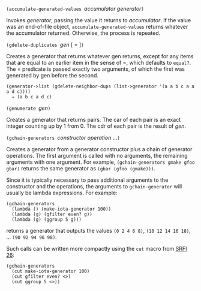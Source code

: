 `(accumulate-generated-values `*accumulator generator*`)`

Invokes *generator*, passing the value
it returns to *accumulator*.  If the value was an end-of-file
object, `accumulate-generated-values` returns whatever the
accumulator returned.  Otherwise, the process is repeated.

`(gdelete-duplicates `*gen* [ = ]`)`

Creates a generator that returns whatever gen returns, except for any items
that are equal to an earlier item in the sense of =, which defaults to `equal?`.
The = predicate is passed exactly two arguments,
of which the first was generated by gen before the second.

```
(generator->list (gdelete-neighbor-dups (list->generator '(a a b c a a a d c))))
  ⇒ (a b c a d c)
```

`(genumerate `*gen*`)`

Creates a generator that returns pairs.
The car of each pair is an exact integer counting up by 1 from 0.
The cdr of each pair is the result of *gen*.

`(gchain-generators `*constructor* *operation* ...`)`

Creates a generator from a generator constructor plus
a chain of generator operations.  The first argument is
called with no arguments, the remaining arguments with
one argument.
For example, `(gchain-generators gmake gfoo gbar)` returns the same
generator as `(gbar (gfoo (gmake)))`.

Since it is typically necessary to pass additional arguments to the
constructor and the operations, the arguments to `gchain-generator`
will usually be lambda expressions.  For example:

```
(gchain-generators
  (lambda () (make-iota-generator 100))
  (lambda (g) (gfilter even? g))
  (lambda (g) (ggroup 5 g)))
```

returns a generator that outputs the values
`(0 2 4 6 8)`, `(10 12 14 16 18)`, ... `(90 92 94 96 98)`.

Such calls can be written more compactly using the `cut` macro from
[SRFI 26](https://srfi.schemers.org/srfi-26/srfi-26.html):

```
(gchain-generators
  (cut make-iota-generator 100)
  (cut gfilter even? <>)
  (cut ggroup 5 <>))
```

